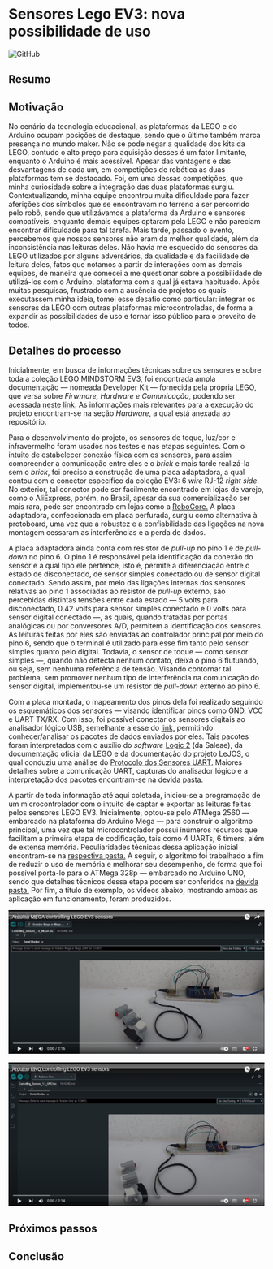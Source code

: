 # Sensores Lego EV3: nova possibilidade de uso 
![GitHub](https://img.shields.io/github/license/JoaoSenirio/LEGOEV3_Sensors_NewUsability)

## Resumo 

## Motivação

No cenário da tecnologia educacional, as plataformas da LEGO e do Arduino ocupam posições de destaque, sendo que o último também marca presença no mundo maker. Não se pode negar a qualidade dos kits da LEGO, contudo o alto preço para aquisição desses é um fator limitante, enquanto o Arduino é mais acessível. Apesar das vantagens e das desvantagens de cada um, em competições de robótica as duas plataformas tem se destacado. Foi, em uma dessas competições, que minha curiosidade sobre a integração das duas plataformas surgiu. Contextualizando, minha equipe encontrou muita dificuldade para fazer aferições dos símbolos que se encontravam no terreno a ser percorrido pelo robô, sendo que utilizávamos a plataforma da Arduino e sensores compatíveis, enquanto demais equipes optaram pela LEGO e não pareciam encontrar dificuldade para tal tarefa. Mais tarde, passado o evento, percebemos que nossos sensores não eram da melhor qualidade, além da inconsistência nas leituras deles. Não havia me esquecido do sensores da LEGO utilizados por alguns adversários, da qualidade e da facilidade de leitura deles, fatos que notamos a partir de interações com as demais equipes, de maneira que comecei a me questionar sobre a possibilidade de utilizá-los com o Arduino, plataforma com a qual já estava habituado. Após muitas pesquisas, frustrado com a ausência de projetos os quais executassem minha ideia, tomei esse desafio como particular: integrar os sensores da LEGO com outras plataformas microcontroladas, de forma a expandir as possibilidades de uso e tornar isso público para o proveito de todos.

## Detalhes do processo

Inicialmente, em busca de informações técnicas sobre os sensores e sobre toda a coleção LEGO MINDSTORM EV3, foi encontrada ampla documentação — nomeada Developer Kit — fornecida pela própria LEGO, que versa sobre *Firwmare, Hardware e Comunicação*, podendo ser acessada [neste link.](https://education.lego.com/en-us/product-resources/mindstorms-ev3/downloads/developer-kits) As informações mais relevantes para a execução do projeto encontram-se na seção *Hardware*, a qual está anexada ao repositório.

Para o desenvolvimento do projeto, os sensores de toque, luz/cor e infravermelho foram usados nos testes e nas etapas seguintes. Com o intuito de estabelecer conexão física com os sensores, para assim compreender a comunicação entre eles e o *brick* e mais tarde realizá-la sem o *brick*, foi preciso a construção de uma placa adaptadora, a qual contou com o conector específico da coleção EV3: 6 *wire* RJ-12 *right side*. No exterior, tal conector pode ser facilmente encontrado em lojas de varejo, como o AliExpress, porém, no Brasil, apesar da sua comercialização ser mais rara, pode ser encontrado em lojas como a [RoboCore.](https://www.robocore.net/) A placa adaptadora, confeccionada em placa perfurada, surgiu como alternativa à protoboard, uma vez que a robustez e a confiabilidade das ligações na nova montagem cessaram as interferências e a perda de dados.

A placa adaptadora ainda conta com resistor de *pull-up* no pino 1 e de *pull-down* no pino 6. O pino 1 é responsável pela identificação da conexão do sensor e a qual tipo ele pertence, isto é, permite a diferenciação entre o estado de disconectado, de sensor simples conectado ou de sensor digital conectado. Sendo assim, por meio das ligações internas dos sensores relativas ao pino 1 associadas ao resistor de *pull-up* externo, são percebidas distintas tensões entre cada estado — 5 volts para disconectado, 0.42 volts para sensor simples conectado e 0 volts para sensor digital conectado —, as quais, quando tratadas por portas analógicas ou por conversores A/D, permitem a identificação dos sensores. As leituras feitas por eles são enviadas ao controlador principal por meio do pino 6, sendo que o terminal é utilizado para esse fim tanto pelo sensor simples quanto pelo digital. Todavia, o sensor de toque — como sensor simples —, quando não detecta nenhum contato, deixa o pino 6 flutuando, ou seja, sem nenhuma referência de tensão. Visando contornar tal problema, sem promover nenhum tipo de interferência na comunicação do sensor digital, implementou-se um resistor de *pull-down* externo ao pino 6. 

Com a placa montada, o mapeamento dos pinos dela foi realizado seguindo os esquemáticos dos sensores — visando identificar pinos como GND, VCC e UART TX/RX. Com isso, foi possível conectar os sensores digitais ao analisador lógico USB, semelhante a esse do [link,](https://www.usinainfo.com.br/testadores-e-medidores-diversos/analisador-logico-24mhz-8ch-al24-2691.html) permitindo conhecer/analisar os pacotes de dados enviados por eles. Tais pacotes foram interpretados com o auxílio do *software* [Logic 2](https://www.saleae.com/downloads/) (da Saleae), da documentação oficial da LEGO e da documentação do projeto LeJOS, o qual conduziu uma análise do [Protocolo dos Sensores UART.](https://sourceforge.net/p/lejos/wiki/UART%20Sensor%20Protocol/) Maiores detalhes sobre a comunicação UART, capturas do analisador lógico e a interpretação dos pacotes encontram-se na [devida pasta.](https://github.com/JoaoSenirio/LEGOEV3_Sensors_NewUsability/tree/main/Logic%20Analyser%20Captures)

A partir de toda informação até aqui coletada, iniciou-se a programação de um microcontrolador com o intuito de captar e exportar as leituras feitas pelos sensores LEGO EV3. Inicialmente, optou-se pelo ATMega 2560 — embarcado na plataforma do Arduino Mega — para construir o algoritmo principal, uma vez que tal microcontrolador possui inúmeros recursos que facilitam a primeira etapa de codificação, tais como 4 UARTs, 6 timers, além de extensa memória. Peculiaridades técnicas dessa aplicação inicial encontram-se na [respectiva pasta.](https://github.com/JoaoSenirio/LEGOEV3_Sensors_NewUsability/tree/main/Controlling_sensors_1.0_MEGA) A seguir, o algoritmo foi trabalhado a fim de reduzir o uso de memória e melhorar seu desempenho, de forma que foi possível portá-lo para o ATMega 328p — embarcado no Arduino UNO, sendo que detalhes técnicos dessa etapa podem ser conferidos na [devida pasta.](https://github.com/JoaoSenirio/LEGOEV3_Sensors_NewUsability/tree/main/Controlling_Sensors_1.0_UNO) Por fim, a título de exemplo, os vídeos abaixo, mostrando ambas as aplicação em funcionamento, foram produzidos.

[![IMAGE ALT TEXT](/Images/MEGA_Thumbnail.png)](http://www.youtube.com/watch?v=v17XQr9M2BI "Arduino MEGA controlling LEGO EV3 sensors")

[![IMAGE ALT TEXT](/Images/UNO_Thumnail.png)](http://www.youtube.com/watch?v=nMiRV2qx3uY "Arduino UNO controlling LEGO EV3 sensors")
## Próximos passos 
## Conclusão